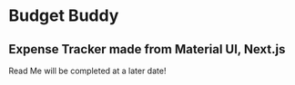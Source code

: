# Budget Buddy
## Expense Tracker made from Material UI, Next.js

Read Me will be completed at a later date!
